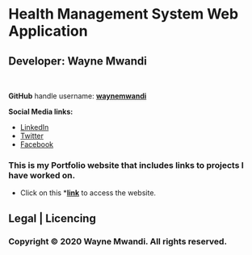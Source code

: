 # Health Management System Web Application


## Developer: **Wayne Mwandi**
<br>

**GitHub** handle username: **[waynemwandi](https://github.com/waynemwandi)**

**Social Media links:** <br>
* [LinkedIn](https://www.linkedin.com/in/wayne-mwandi/) <br>
* [Twitter](https://twitter.com/mwandi_wayne/) <br> 
* [Facebook](https://www.facebook.com/wayne.mwandi/) <br>

### This is my Portfolio website that includes links to projects I have worked on. <br>

* Click on this ***[link](http://emr-hms.000webhostapp.com/)** to access the website.

## Legal | Licencing
### **Copyright © 2020  Wayne Mwandi. All rights reserved.**
